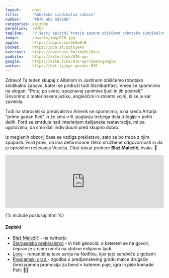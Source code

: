```yaml
---
layout: 	post
title:  	"Robotska sindikalna zabava"
number: 	"#076 aka S03E06"
categories:	epizode
permalink:	/076/
tagline: 	"V šesti epizodi tretje sezone obiščemo robotsko sindikalno zabavo, govorimo pa tudi o angleščini in stoletni vojni. Citat prebere Blaž Maležič."
image:		/assets/img/076.jpg
apple:		https://apple.co/3bOa0rB
pocket:		https://pca.st/zqlh1e4s
overcast:	https://overcast.fm/+beHiLDtus
podkite:	https://kite.link/076-opr
google:		https://kite.link/076-opr?open=google
anchor:		https://bit.ly/opr-anchor-076
---
```


Zdravo! Ta teden skupaj z Albinom in Justinom obiščemo robotsko sindikalno zabavo, kateri se pridruži tudi Slartibartfast. Vmes se spomnimo na slogan: "Potuj po svetu, spoznavaj zanimive ljudi in jih postreli." Govorimo o materinskem jeziku, angleščini in stoletni vojni, ki se je kar zavlekla. 

Tudi na staroselsko prebivalstvo Amerik se spomnimo, a na srečo Arturja "prime gadan fleš" in že smo v 6. poglavju tretjega dela trilogije v petih delih. Ford se zmrduje nad interierjem italijanske restavracije, mi pa ugotovimo, da smo dali individuum pred skupno dobro. 

Iz meglenih obzorij časa se vzdiga prekletsvo, zato se bo treba z njim spopasti. Ford pravi, da ima deformirane žlezo družbene odgovornosti in da je oproščen reševanja Vesolja. Citat tokrat prebere **Blaž Maležič**, hvala. 🙏  
<iframe src="https://www.listennotes.com/podcasts/opravičujemo-se-za/robotska-sindikalna-zabava--BJ2VkgitQZ/embed/" height="170px" width="100%" style="width: 1px; min-width: 100%;" loading="lazy" frameborder="0" scrolling="no"></iframe> 

{% include poslusaj.html %}

#### Zapiski

- [Blaž Maležič](https://twitter.com/BlazMalezic) - na twitterju
- [Staroselsko prebivalstvo](https://en.wikipedia.org/wiki/Genocide_of_indigenous_peoples) - in tisti genocid, o katerem se ne govori, čeprav je v njem umrlo na stotine milijonov ljudi
- [Love](https://en.wikipedia.org/wiki/Love_(TV_series)) - romantična teve serija na Netflixu, kjer jejo sendviče z gobami
- [Predjamski grad ](https://www.youtube.com/watch?v=5v5WlE5Xvj8) - zgodba o predjamskemg gradu malce drugače (brezsramna promocija za bend v katerem poje, igra in piše komade Peli) 🎸🤘